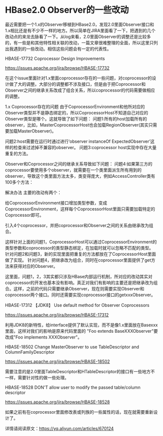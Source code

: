 # HBase2.0 Observer的一些改动

最近需要把一个1.x的Observer移植到HBase2.0，发现2.0里面Observer接口和1.x相比还是有不少不一样的地方。所以简单在JIRA里面看了一下，把遇到的几个改动点的来龙去脉看了一下。从log来看，2.0里面Observer的调整还是比较多的，有一些是和其他特性相关联的改动，一篇文章很难整理的全面，所以这里只列出我遇到的一些改动。相信这些问题会有一定的代表性。

HBASE-17732 Coprocessor Design Improvements

https://issues.apache.org/jira/browse/HBASE-17732

在这个issue里面针对1.x里面coprocessor存在的一些问题，对coprocessor的设计做了大的调整。大部分的调整都不涉及接口，但是由于把Coprocessor和Observer之间的继承关系改成了组合关系，所以coprocessor的代码需要做相应的调整。

1.x Coprocessor存在的问题
由于CoprocessorEnvironment和他所对应的Observer类型并不是静态绑定的，所以CoprocessorHost不知道自己对应的Observer类型是哪个。这就导致了如下问题：
问题1:所有的host加载所有的observer，比如，MasterCoprocessorHost也会加载RegionObserver(其实只需要加载MasterObserver)。

问题2:host需要在运行时通过进行‘observer instanceOf ExpectedObserver’这样的检查来过滤掉不兼容的observer。
问题3:coprocessor host实现中存在大量重复的方法。

Observer和Coprocessor之间的继承关系导致如下问题：
问题4:如果第三方的coprocessor要使用多个observer，就需要在一个类里面派生所有用到的observer，导致这个类里面方法太多，类变得庞大，例如AccessController类有100多个方法：

解决办法
主要的改动有两个：

给CoprocessorEnvironment接口增加类型参数，变成CoprocessorEnvironment，这样每个CoprocessorHost里面只需要加载特定的Coprocessor即可。

引入4个coprocessor，并把coprocessor和Observer之间的关系由继承改为组合。

这样针对上面的问题1，CoprocessorHost可以通过CoprocessorEnvironment的类型参数和coprocessor的类型静态绑定，在加载时就可以忽略不匹配的类型。
针对问题2和问题3，新的实现里面把重复的方法都放在了CoprocessorHost里面做了实现。
针对问题4，把继承改为组合，同时在coprocessor里面提供了get方法来获得对应的Observer。

这里面，问题1，2，3其实都只涉及HBase内部运行机制，所对应的改动其实对coprocessor的开发也基本没有影响。真正对我们有影响的主要还是把继承改为组合。这样，之前的代码只需要继承Observer，现在则需要实现Observer和coprocessor两个接口。同时还需要实现coprocessor接口的getxxxObserver。

HBASE-17312 【JDK8】 Use default method for Observer Coprocessors

https://issues.apache.org/jira/browse/HBASE-17312

利用JDK8的新特性，给interface提供了默认实现，而不是像1.x里面放在Basexxx里面，这样对我们的影响是原来代码里面的
"Foo extends BaseXXXObserver"要改成"Foo implements XXXObserver"。

HBASE-18502 Change MasterObserver to use TableDescriptor and ColumnFamilyDescriptor

https://issues.apache.org/jira/browse/HBASE-18502

需要注意的是2.0里面TableDescriptor和HTableDescriptor的接口有一些地方不一样，需要针对性的做一些处理。

HBASE-18528 DON'T allow user to modify the passed table/column descriptor

https://issues.apache.org/jira/browse/HBASE-18528

如果之前有在coprocessor里面修改表或列族的一些属性的话，现在就需要重新设计了。

详情请阅读原文：https://yq.aliyun.com/articles/670124
